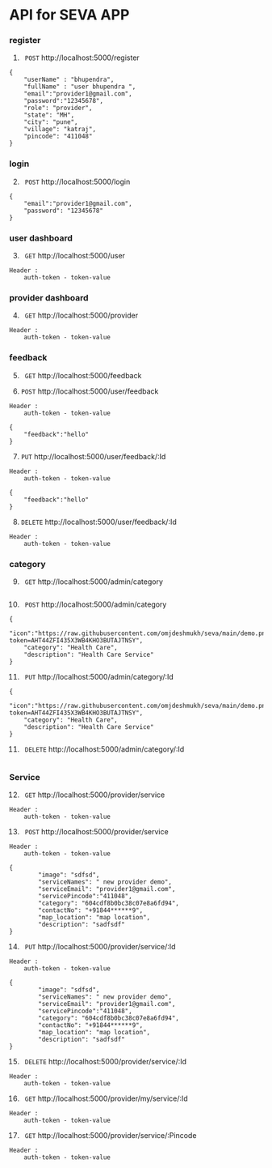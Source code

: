 # API for SEVA APP

### register

1. ``` POST``` http://localhost:5000/register
```
{
    "userName" : "bhupendra",
    "fullName" : "user bhupendra ",
    "email":"provider1@gmail.com",
    "password":"12345678",
    "role": "provider",
    "state": "MH",
    "city": "pune",
    "village": "katraj",
    "pincode": "411048"
}
```

### login

2. ``` POST``` http://localhost:5000/login
```
{
    "email":"provider1@gmail.com",
    "password": "12345678"
}

```

### user dashboard

3. ``` GET``` http://localhost:5000/user

```
Header : 
    auth-token - token-value
```

### provider dashboard

4. ``` GET``` http://localhost:5000/provider

```
Header : 
    auth-token - token-value
```

### feedback

5. ``` GET``` http://localhost:5000/feedback


6. ```POST``` http://localhost:5000/user/feedback

```
Header : 
    auth-token - token-value
```

```
{
    "feedback":"hello"
}
```

7. ```PUT``` http://localhost:5000/user/feedback/:Id

```
Header : 
    auth-token - token-value
```

```
{
    "feedback":"hello"
}
```


8. ```DELETE``` http://localhost:5000/user/feedback/:Id

```
Header : 
    auth-token - token-value
```

### category

9. ``` GET``` http://localhost:5000/admin/category

```

```

10. ``` POST``` http://localhost:5000/admin/category

```
{
    "icon":"https://raw.githubusercontent.com/omjdeshmukh/seva/main/demo.png?token=AHT44ZFI435X3WB4KHO3BUTAJTNSY",
    "category": "Health Care",
    "description": "Health Care Service"
}
```

11. ``` PUT``` http://localhost:5000/admin/category/:Id

```
{
    "icon":"https://raw.githubusercontent.com/omjdeshmukh/seva/main/demo.png?token=AHT44ZFI435X3WB4KHO3BUTAJTNSY",
    "category": "Health Care",
    "description": "Health Care Service"
}
```

11. ``` DELETE``` http://localhost:5000/admin/category/:Id

```

```

### Service

12. ``` GET``` http://localhost:5000/provider/service

```
Header : 
    auth-token - token-value
```

13. ``` POST``` http://localhost:5000/provider/service

```
Header : 
    auth-token - token-value
```

```
{
        "image": "sdfsd",
        "serviceNames": " new provider demo",
        "serviceEmail": "provider1@gmail.com",
        "servicePincode":"411048",
        "category": "604cdf8b0bc38c07e8a6fd94",
        "contactNo": "+91844******9",
        "map_location": "map location",
        "description": "sadfsdf"
}
```

14. ``` PUT``` http://localhost:5000/provider/service/:Id

```
Header : 
    auth-token - token-value
```

```
{
        "image": "sdfsd",
        "serviceNames": " new provider demo",
        "serviceEmail": "provider1@gmail.com",
        "servicePincode":"411048",
        "category": "604cdf8b0bc38c07e8a6fd94",
        "contactNo": "+91844******9",
        "map_location": "map location",
        "description": "sadfsdf"
}
```

15. ``` DELETE``` http://localhost:5000/provider/service/:Id

```
Header : 
    auth-token - token-value
```

16. ``` GET``` http://localhost:5000/provider/my/service/:Id

```
Header : 
    auth-token - token-value
```

17. ``` GET``` http://localhost:5000/provider/service/:Pincode

```
Header : 
    auth-token - token-value
```



